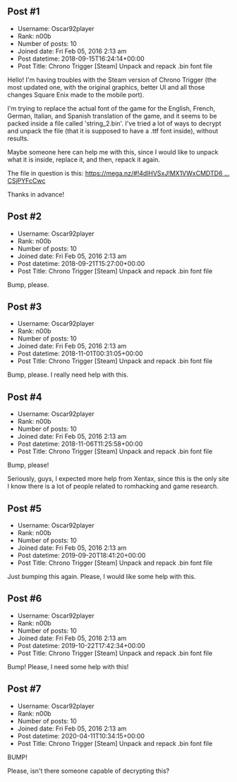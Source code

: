 ## Post #1
- Username: Oscar92player
- Rank: n00b
- Number of posts: 10
- Joined date: Fri Feb 05, 2016 2:13 am
- Post datetime: 2018-09-15T16:24:14+00:00
- Post Title: Chrono Trigger [Steam] Unpack and repack .bin font file

Hello! I'm having troubles with the Steam version of Chrono Trigger (the most updated one, with the original graphics, better UI and all those changes Square Enix made to the mobile port).

I'm trying to replace the actual font of the game for the English, French, German, Italian, and Spanish translation of the game, and it seems to be packed inside a file called 'string_2.bin'. I've tried a lot of ways to decrypt and unpack the file (that it is supposed to have a .ttf font inside), without results.

Maybe someone here can help me with this, since I would like to unpack what it is inside, replace it, and then, repack it again.

The file in question is this:
[https://mega.nz/#!4dlHVSxJ!MX1VWxCMDTD6 ... CSjPYFcCwc](https://mega.nz/#!4dlHVSxJ!MX1VWxCMDTD6EB6JTo1J_qUjDH3v-tacbCSjPYFcCwc)

Thanks in advance!
## Post #2
- Username: Oscar92player
- Rank: n00b
- Number of posts: 10
- Joined date: Fri Feb 05, 2016 2:13 am
- Post datetime: 2018-09-21T15:27:00+00:00
- Post Title: Chrono Trigger [Steam] Unpack and repack .bin font file

Bump, please.
## Post #3
- Username: Oscar92player
- Rank: n00b
- Number of posts: 10
- Joined date: Fri Feb 05, 2016 2:13 am
- Post datetime: 2018-11-01T00:31:05+00:00
- Post Title: Chrono Trigger [Steam] Unpack and repack .bin font file

Bump, please. I really need help with this.
## Post #4
- Username: Oscar92player
- Rank: n00b
- Number of posts: 10
- Joined date: Fri Feb 05, 2016 2:13 am
- Post datetime: 2018-11-06T11:25:58+00:00
- Post Title: Chrono Trigger [Steam] Unpack and repack .bin font file

Bump, please!

Seriously, guys, I expected more help from Xentax, since this is the only site I know there is a lot of people related to romhacking and game research.
## Post #5
- Username: Oscar92player
- Rank: n00b
- Number of posts: 10
- Joined date: Fri Feb 05, 2016 2:13 am
- Post datetime: 2019-09-20T18:41:20+00:00
- Post Title: Chrono Trigger [Steam] Unpack and repack .bin font file

Just bumping this again. Please, I would like some help with this.
## Post #6
- Username: Oscar92player
- Rank: n00b
- Number of posts: 10
- Joined date: Fri Feb 05, 2016 2:13 am
- Post datetime: 2019-10-22T17:42:34+00:00
- Post Title: Chrono Trigger [Steam] Unpack and repack .bin font file

Bump! Please, I need some help with this!
## Post #7
- Username: Oscar92player
- Rank: n00b
- Number of posts: 10
- Joined date: Fri Feb 05, 2016 2:13 am
- Post datetime: 2020-04-11T10:34:15+00:00
- Post Title: Chrono Trigger [Steam] Unpack and repack .bin font file

BUMP!

Please, isn't there someone capable of decrypting this?
